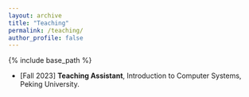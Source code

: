 ```yaml
---
layout: archive
title: "Teaching"
permalink: /teaching/
author_profile: false
---
```


{% include base_path %}

<!-- {% for post in site.teaching reversed %}
  {% include archive-single.html %}
{% endfor %} -->

* [Fall 2023] **Teaching Assistant**, Introduction to Computer Systems, Peking University.
